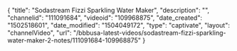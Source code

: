 {
    "title": "Sodastream Fizzi Sparkling Water Maker",
    "description": "",
    "channelid": "111091684",
    "videoid": "109968875",
    "date_created": "1502518601",
    "date_modified": "1504049172",
    "type": "captivate",
    "layout": "channelVideo",
    "url": "\/bbbusa-latest-videos\/sodastream-fizzi-sparkling-water-maker-2-notes\/111091684-109968875"
}